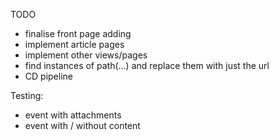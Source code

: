 TODO

- finalise front page adding
- implement article pages
- implement other views/pages
- find instances of path(...) and replace them with just the url
- CD pipeline

Testing:

- event with attachments
- event with / without content
